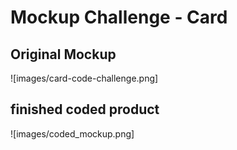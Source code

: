 # Mockup Challenge - Card

## Original Mockup
![images/card-code-challenge.png]

## finished coded product
![images/coded_mockup.png]
